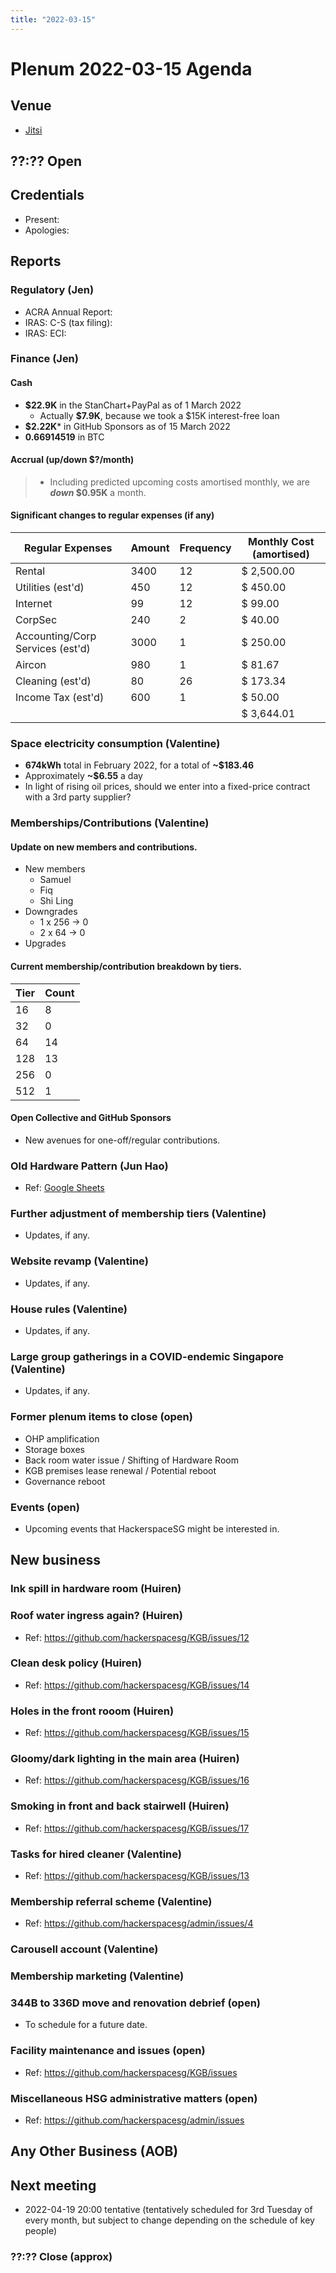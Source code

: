 ```yaml
---
title: "2022-03-15"
---
```


# Plenum 2022-03-15 Agenda

<!-- Standing reminder: please copy and paste the agenda into an editor with autosave like Wikimedia's Etherpad, to avoid issues with system crashes -->

## Venue

- [Jitsi](https://meet.jit.si/moderated/bc262a32af0f10ea1c96399f8455f11c91d98f5d29603edba6b4c2a588257b97)

## ??:?? Open

## Credentials

- Present:
- Apologies:

## Reports

### Regulatory (Jen)

- ACRA Annual Report: 
- IRAS: C-S (tax filing): 
- IRAS: ECI: 

### Finance (Jen)

#### Cash

- **$22.9K** in the StanChart+PayPal as of 1 March 2022
  - Actually **$7.9K**, because we took a $15K interest-free loan
- **$2.22K*** in GitHub Sponsors as of 15 March 2022
- **0.66914519** in BTC

#### Accrual (up/down $?/month)

> - Including predicted upcoming costs amortised monthly, we are **_down_ $0.95K** a month.

#### Significant changes to regular expenses (if any)

| Regular Expenses                 | Amount | Frequency | Monthly Cost (amortised) |
| -------------------------------- | ------ | --------- | ------------------------ |
| Rental                           | 3400   | 12        | $ 2,500.00               |
| Utilities (est'd)                | 450    | 12        | $ 450.00                 |
| Internet                         | 99     | 12        | $ 99.00                  |
| CorpSec                          | 240    | 2         | $ 40.00                  |
| Accounting/Corp Services (est'd) | 3000   | 1         | $ 250.00                 |
| Aircon                           | 980    | 1         | $ 81.67                  |
| Cleaning (est'd)                 | 80     | 26        | $ 173.34                 |
| Income Tax (est'd)               | 600    | 1         | $ 50.00                  |
|                                  |        |           | $ 3,644.01               |

### Space electricity consumption (Valentine)

- **674kWh** total in February 2022, for a total of **~$183.46**
- Approximately **~$6.55** a day
- In light of rising oil prices, should we enter into a fixed-price contract with a 3rd party supplier?

### Memberships/Contributions (Valentine)

#### Update on new members and contributions.

- New members
  - Samuel
  - Fiq
  - Shi Ling
- Downgrades
  - 1 x 256 -> 0
  - 2 x 64 -> 0
- Upgrades

#### Current membership/contribution breakdown by tiers.

| Tier | Count |
| ---- | ----- |
| 16   | 8     |
| 32   | 0     |
| 64   | 14    |
| 128  | 13    |
| 256  | 0     |
| 512  | 1     |

#### Open Collective and GitHub Sponsors

- New avenues for one-off/regular contributions.

### Old Hardware Pattern (Jun Hao)

- Ref: [Google Sheets](https://docs.google.com/spreadsheets/d/1hT51CnIa6W7G3U0w4u7avXP5-G7s00iWaU7RDWebWR4/edit?pli=1#gid=0)

### Further adjustment of membership tiers (Valentine)

- Updates, if any.

### Website revamp (Valentine)

- Updates, if any.

### House rules (Valentine)

- Updates, if any.

### Large group gatherings in a COVID-endemic Singapore (Valentine)

- Updates, if any.

### Former plenum items to close (open)

- OHP amplification
- Storage boxes
- Back room water issue / Shifting of Hardware Room
- KGB premises lease renewal / Potential reboot
- Governance reboot

### Events (open)

- Upcoming events that HackerspaceSG might be interested in.

## New business

### Ink spill in hardware room (Huiren)

### Roof water ingress again? (Huiren)

- Ref: https://github.com/hackerspacesg/KGB/issues/12

### Clean desk policy (Huiren)

- Ref: https://github.com/hackerspacesg/KGB/issues/14

### Holes in the front rooom (Huiren)

- Ref: https://github.com/hackerspacesg/KGB/issues/15

### Gloomy/dark lighting in the main area (Huiren)

- Ref: https://github.com/hackerspacesg/KGB/issues/16

### Smoking in front and back stairwell (Huiren)

- Ref: https://github.com/hackerspacesg/KGB/issues/17

### Tasks for hired cleaner (Valentine)

- Ref: https://github.com/hackerspacesg/KGB/issues/13

### Membership referral scheme (Valentine)

- Ref: https://github.com/hackerspacesg/admin/issues/4

### Carousell account (Valentine)

### Membership marketing (Valentine)

### 344B to 336D move and renovation debrief (open)

- To schedule for a future date.

### Facility maintenance and issues (open)

- Ref: https://github.com/hackerspacesg/KGB/issues

### Miscellaneous HSG administrative matters (open)

- Ref: https://github.com/hackerspacesg/admin/issues

## Any Other Business (AOB)

## Next meeting

- 2022-04-19 20:00 tentative (tentatively scheduled for 3rd Tuesday of every month, but subject to change depending on the schedule of key people)

### ??:?? Close (approx)
